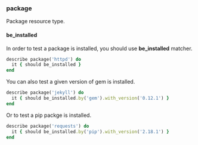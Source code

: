 ### <a name="package">package</a>

Package resource type.

#### be_installed

In order to test a package is installed, you should use **be_installed** matcher.

```ruby
describe package('httpd') do
  it { should be_installed }
end
```

You can also test a given version of gem is installed.

```ruby
describe package('jekyll') do
  it { should be_installed.by('gem').with_version('0.12.1') }
end
```

Or to test a pip packge is installed.

```ruby
describe package('requests') do
  it { should be_installed.by('pip').with_version('2.18.1') }
end
```
